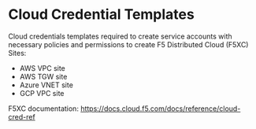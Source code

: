 # Cloud Credential Templates

Cloud credentials templates required to create service accounts with necessary policies and permissions to create F5 Distributed Cloud (F5XC) Sites:

- AWS VPC site
- AWS TGW site
- Azure VNET site
- GCP VPC site

F5XC documentation: <https://docs.cloud.f5.com/docs/reference/cloud-cred-ref>
